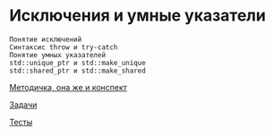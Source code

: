 # Исключения и умные указатели
```
Понятие исключений
Синтаксис throw и try-catch
Понятие умных указателей
std::unique_ptr и std::make_unique
std::shared_ptr и std::make_shared
```


[Методичка, она же и конспект](students.md)

[Задачи](tasks/)

[Тесты](tests.md)